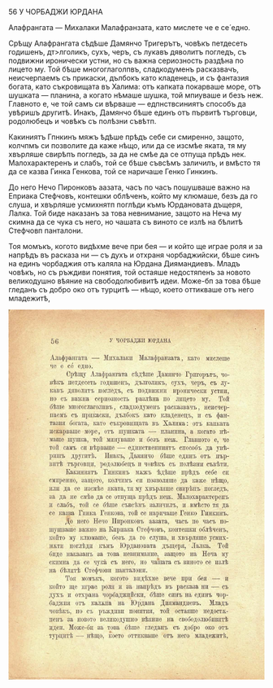 ﻿56	У ЧОРБАДЖИ ЮРДАНА

Алафрангата — Михалаки Малафранзата, като мислете че е се́ едно.

Срѣщу Алафрангата сѣдѣше Дамянчо Тригерътъ, човѣкъ петдесеть годишенъ, дт>лголикъ, сухъ, черъ, съ лукавъ дяволитъ погледъ, съ подвижни иронически устни, но съ важна сериозность раздѣна по лицето му. Той бѣше многоглаголпвъ, сладкодуменъ расказвачъ, неисчерпаемъ съ прикаски, дълбокъ като кладенецъ, и съ фантазия богата, като съкровищата въ Халима: отъ капката покарваше море, отъ шушката — планина, а когато нѣмаше шушка, той мпиуваше и безъ неж. Главното е, че той самъ си вѣрваше — едпнствсиниятъ способъ да увѣришъ другитѣ. Инакъ, Дамянчо бѣше единъ отъ първитѣ търговци, родолюбецъ и човѣкъ съ полѣзни съвѣтп.

Какиниятъ Гпнкинъ мяжъ ѣдѣше прѣдъ себе си смиренно, защото, колчпмъ си позволите да каже нѣщо, или да се изсмѣе яката, тя му хвърляше свирѣпъ погледъ, за да не смѣе да се отпуща прѣдъ нек. Малохарактеренъ и слабъ, той се бѣше съвсѣмъ заличилъ, и вмѣсто тя да се казва Гинка Генкова, той се наричаше Генко Гинкинъ.

До него Нечо Пиронковъ аазата, часъ по часъ пошушваше важно на Еприака Стефчовъ, контешки облѣченъ, който му клюмаше, безъ да го слуша, и хвърляше усмихнятп поглѣди къмъ Юрдановата дъщеря, Лалка. Той биде наказанъ за това невнимание, защото на Неча му скимна да се чука съ него, но чашата съ виното се излѣ на бѣлитѣ Стефчовп панталони.

Тоя момъкъ, когото видѣхме вече при бея — и който ще играе роля и за напрѣдъ въ расказа ни — съ духъ и отхраня чорбаджийски, бѣше синъ на единъ чорбаджия отъ каляла на Юрдана Диямандиевъ. Младъ човѣкъ, но съ ръждиви понятия, той остаяше недостяпенъ за новото великодушно вѣяние на свободолюбивитѣ идеи. Може-бп за това бѣше гледанъ съ добро око отъ турцитѣ — нѣщо, което оттикваше отъ него младежитѣ,

![original](images/069.jpg)

